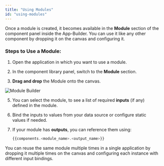 ```yaml
---
title: "Using Modules"
id: "using-modules"
---
```


Once a module is created, it becomes available in the **Module** section of the component panel inside the App-Builder. You can use it like any other component by dropping it on the canvas and configuring it.


### Steps to Use a Module:

1. Open the application in which you want to use a module.

2. In the component library panel, switch to the **Module** section.

3. **Drag and drop** the Module onto the canvas.

<img className="screenshot-full img-full" src="/img/app-builder/modules/use-module.png" alt="Module Builder" />

5. You can select the module, to see a list of required **inputs** (if any) defined in the module.

6. Bind the inputs to values from your data source or configure static values if needed.

7. If your module has **outputs**, you can reference them using:
   ```js
   {{components.<module_name>.<output_name>}}
   ```

You can reuse the same module multiple times in a single application by dropping it multiple times on the canvas and configuring each instance with different input bindings.
